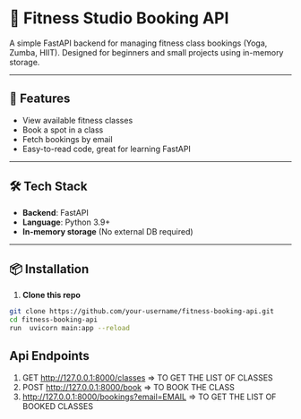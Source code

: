 # 🧘 Fitness Studio Booking API

A simple FastAPI backend for managing fitness class bookings (Yoga, Zumba, HIIT). Designed for beginners and small projects using in-memory storage.

---

## 🚀 Features

- View available fitness classes
- Book a spot in a class
- Fetch bookings by email
- Easy-to-read code, great for learning FastAPI

---

## 🛠️ Tech Stack

- **Backend**: FastAPI
- **Language**: Python 3.9+
- **In-memory storage** (No external DB required)

---

## 📦 Installation

1. **Clone this repo**

```bash
git clone https://github.com/your-username/fitness-booking-api.git
cd fitness-booking-api
run  uvicorn main:app --reload
```



## Api Endpoints 

1. GET http://127.0.0.1:8000/classes => TO GET THE LIST OF CLASSES
2. POST http://127.0.0.1:8000/book  => TO BOOK THE CLASS
3. http://127.0.0.1:8000/bookings?email=EMAIL => TO GET THE LIST OF BOOKED CLASSES
